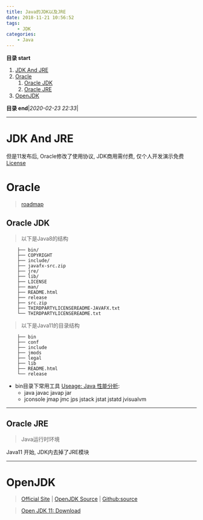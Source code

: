 ```yaml
---
title: Java的JDK以及JRE
date: 2018-11-21 10:56:52
tags: 
    - JDK
categories: 
    - Java
---
```


**目录 start**
 
1. [JDK And JRE](#jdk-and-jre)
1. [Oracle](#oracle)
    1. [Oracle JDK](#oracle-jdk)
    1. [Oracle JRE](#oracle-jre)
1. [OpenJDK](#openjdk)

**目录 end**|_2020-02-23 22:33_|
****************************************
# JDK And JRE

但是11发布后, Oracle修改了使用协议, JDK商用需付费, 仅个人开发演示免费 [License](https://www.oracle.com/technetwork/java/javase/terms/license/javase-license.html)

# Oracle
> [roadmap](https://www.oracle.com/java/technologies/java-se-support-roadmap.html)

## Oracle JDK

> 以下是Java8的结构
```
    ├── bin/
    ├── COPYRIGHT
    ├── include/
    ├── javafx-src.zip
    ├── jre/
    ├── lib/
    ├── LICENSE
    ├── man/
    ├── README.html
    ├── release
    ├── src.zip
    ├── THIRDPARTYLICENSEREADME-JAVAFX.txt
    └── THIRDPARTYLICENSEREADME.txt
```

> 以下是Java11的目录结构
```
    ├── bin
    ├── conf
    ├── include
    ├── jmods
    ├── legal
    ├── lib
    ├── README.html
    └── release
```

- bin目录下常用工具 [Useage: Java 性能分析](/Java/AdvancedLearning/JavaPerformance.md): 
    - java javac javap jar 
    - jconsole jmap jmc jps jstack jstat jstatd jvisualvm

************************

## Oracle JRE
> Java运行时环境

Java11 开始, JDK内去掉了JRE模块

************************

# OpenJDK
> [Official Site](http://openjdk.java.net/) |  [OpenJDK Source](http://hg.openjdk.java.net/jdk) | [Github:source](https://github.com/openjdk/jdk)

> [Open JDK 11: Download](http://jdk.java.net/11/)
